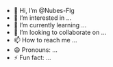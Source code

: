 - 👋 Hi, I’m @Nubes-Flg
- 👀 I’m interested in ...
- 🌱 I’m currently learning ...
- 💞️ I’m looking to collaborate on ...
- 📫 How to reach me ...
- 😄 Pronouns: ...
- ⚡ Fun fact: ...

<!---
Nubes-Flg/Nubes-Flg is a ✨ special ✨ repository because its `README.md` (this file) appears on your GitHub profile.
You can click the Preview link to take a look at your changes.
--->
